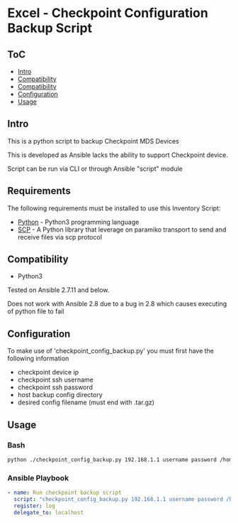 # Excel - Checkpoint Configuration Backup Script

## ToC

- [Intro](#intro)
- [Compatibility](#requirements)
- [Compatibility](#compatibility)
- [Configuration](#configuration)
- [Usage](#usage)


## Intro

This is a python script to backup Checkpoint MDS Devices

This is developed as Ansible lacks the ability to support Checkpoint device.

Script can be run via CLI or through Ansible "script" module

## Requirements

The following requirements must be installed to use this Inventory Script:

- [Python](https://www.python.org/) - Python3 programming language
- [SCP](https://pypi.org/project/scp/) - A Python library that leverage on paramiko transport to send and receive files via scp protocol

## Compatibility

- Python3

Tested on Ansible 2.7.11 and below.

Does not work with Ansible 2.8 due to a bug in 2.8 which causes executing of python file to fail

## Configuration

To make use of 'checkpoint_config_backup.py' you must first have the following information

- checkpoint device ip
- checkpoint ssh username
- checkpoint ssh password
- host backup config directory
- desired config filename (must end with .tar.gz)
	


## Usage

### Bash
```bash
python ./checkpoint_config_backup.py 192.168.1.1 username password /home/backup cp_backup.tar.gz
```

### Ansible Playbook
```yaml
- name: Run checkpoint backup script
  script: "checkpoint_config_backup.py 192.168.1.1 username password /home/backup cp_backup.tar.gz"
  register: log
  delegate_to: localhost
```
